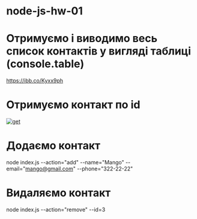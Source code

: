 # node-js-hw-01

# Отримуємо і виводимо весь список контактів у вигляді таблиці (console.table)
https://ibb.co/Kyxx9ph

# Отримуємо контакт по id
<a href="https://ibb.co/pRLZdys"><img src="https://i.ibb.co/pRLZdys/get.jpg" alt="get" border="0"></a>

# Додаємо контакт
node index.js --action="add" --name="Mango" --email="mango@gmail.com" --phone="322-22-22"

# Видаляємо контакт
node index.js --action="remove" --id=3
